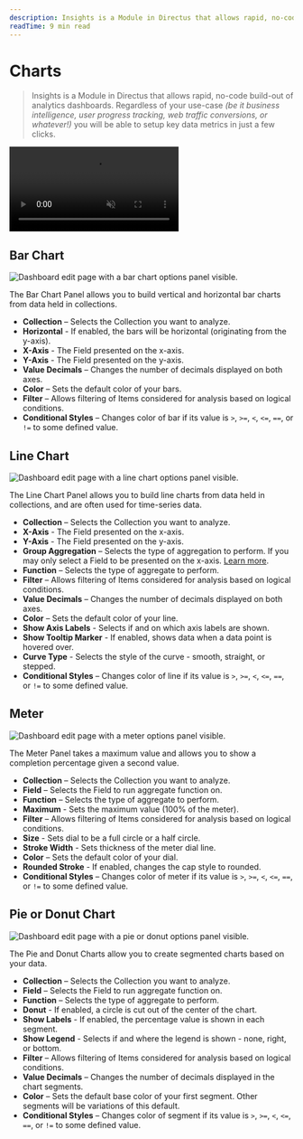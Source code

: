 ```yaml
---
description: Insights is a Module in Directus that allows rapid, no-code build-out of analytics dashboards.
readTime: 9 min read
---
```


# Charts

> Insights is a Module in Directus that allows rapid, no-code build-out of analytics dashboards. Regardless of your
> use-case _(be it business intelligence, user progress tracking, web traffic conversions, or whatever!)_ you will be
> able to setup key data metrics in just a few clicks.

<video autoplay playsinline muted loop controls>
<source src="https://cdn.directus.io/docs/v9/app-guide/insights/insights-20220216A/insights-dashboards-20220216A.mp4" type="video/mp4" />
</video>

## Bar Chart

![Dashboard edit page with a bar chart options panel visible.](https://cdn.directus.io/docs/v9/app-guide/insights/20220223/panels-bar-options-230223A.webp)

The Bar Chart Panel allows you to build vertical and horizontal bar charts from data held in collections.

- **Collection** – Selects the Collection you want to analyze.
- **Horizontal** - If enabled, the bars will be horizontal (originating from the y-axis).
- **X-Axis** - The Field presented on the x-axis.
- **Y-Axis** - The Field presented on the y-axis.
- **Value Decimals** – Changes the number of decimals displayed on both axes.
- **Color** – Sets the default color of your bars.
- **Filter** – Allows filtering of Items considered for analysis based on logical conditions.
- **Conditional Styles** – Changes color of bar if its value is `>`, `>=`, `<`, `<=`, `==`, or `!=` to some defined
  value.

## Line Chart

![Dashboard edit page with a line chart options panel visible.](https://cdn.directus.io/docs/v9/app-guide/insights/20220223/panels-line-options-230223A.webp)

The Line Chart Panel allows you to build line charts from data held in collections, and are often used for time-series
data.

- **Collection** – Selects the Collection you want to analyze.
- **X-Axis** - The Field presented on the x-axis.
- **Y-Axis** - The Field presented on the y-axis.
- **Group Aggregation** – Selects the type of aggregation to perform. If you may only select a Field to be presented on
  the x-axis. [Learn more](#more-on-aggregate-functions).
- **Function** – Selects the type of aggregate to perform.
- **Filter** – Allows filtering of Items considered for analysis based on logical conditions.
- **Value Decimals** – Changes the number of decimals displayed on both axes.
- **Color** – Sets the default color of your line.
- **Show Axis Labels** - Selects if and on which axis labels are shown.
- **Show Tooltip Marker** - If enabled, shows data when a data point is hovered over.
- **Curve Type** - Selects the style of the curve - smooth, straight, or stepped.
- **Conditional Styles** – Changes color of line if its value is `>`, `>=`, `<`, `<=`, `==`, or `!=` to some defined
  value.

## Meter

![Dashboard edit page with a meter options panel visible.](https://cdn.directus.io/docs/v9/app-guide/insights/20220223/panels-meter-options-230223A.webp)

The Meter Panel takes a maximum value and allows you to show a completion percentage given a second value.

- **Collection** – Selects the Collection you want to analyze.
- **Field** – Selects the Field to run aggregate function on.
- **Function** – Selects the type of aggregate to perform.
- **Maximum** - Sets the maximum value (100% of the meter).
- **Filter** – Allows filtering of Items considered for analysis based on logical conditions.
- **Size** - Sets dial to be a full circle or a half circle.
- **Stroke Width** - Sets thickness of the meter dial line.
- **Color** – Sets the default color of your dial.
- **Rounded Stroke** - If enabled, changes the cap style to rounded.
- **Conditional Styles** – Changes color of meter if its value is `>`, `>=`, `<`, `<=`, `==`, or `!=` to some defined
  value.

## Pie or Donut Chart

![Dashboard edit page with a pie or donut options panel visible.](https://cdn.directus.io/docs/v9/app-guide/insights/20220223/panels-pie-donut-options-230223A.webp)

The Pie and Donut Charts allow you to create segmented charts based on your data.

- **Collection** – Selects the Collection you want to analyze.
- **Field** – Selects the Field to run aggregate function on.
- **Function** – Selects the type of aggregate to perform.
- **Donut** - If enabled, a circle is cut out of the center of the chart.
- **Show Labels** - If enabled, the percentage value is shown in each segment.
- **Show Legend** - Selects if and where the legend is shown - none, right, or bottom.
- **Filter** – Allows filtering of Items considered for analysis based on logical conditions.
- **Value Decimals** – Changes the number of decimals displayed in the chart segments.
- **Color** – Sets the default base color of your first segment. Other segments will be variations of this default.
- **Conditional Styles** – Changes color of segment if its value is `>`, `>=`, `<`, `<=`, `==`, or `!=` to some defined
  value.
